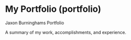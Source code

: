 # My Portfolio (portfolio)

Jaxon Burninghams Portfolio

A summary of my work, accomplishments, and experience.
